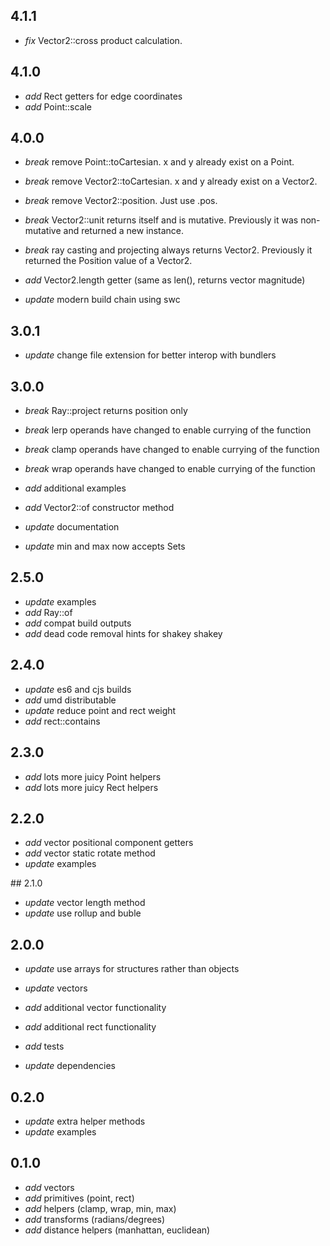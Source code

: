 ## 4.1.1

- _fix_ Vector2::cross product calculation.

## 4.1.0

- _add_ Rect getters for edge coordinates
- _add_ Point::scale

## 4.0.0

- _break_ remove Point::toCartesian. x and y already exist on a Point.
- _break_ remove Vector2::toCartesian. x and y already exist on a Vector2.
- _break_ remove Vector2::position. Just use .pos.
- _break_ Vector2::unit returns itself and is mutative. Previously it was non-mutative and returned a new instance.
- _break_ ray casting and projecting always returns Vector2. Previously it returned the Position value of a Vector2.

- _add_ Vector2.length getter (same as len(), returns vector magnitude)
- _update_ modern build chain using swc

## 3.0.1

- _update_ change file extension for better interop with bundlers

## 3.0.0

- _break_ Ray::project returns position only
- _break_ lerp operands have changed to enable currying of the function
- _break_ clamp operands have changed to enable currying of the function
- _break_ wrap operands have changed to enable currying of the function

- _add_ additional examples
- _add_ Vector2::of constructor method
- _update_ documentation
- _update_ min and max now accepts Sets

## 2.5.0

- _update_ examples
- _add_ Ray::of
- _add_ compat build outputs
- _add_ dead code removal hints for shakey shakey

## 2.4.0

- _update_ es6 and cjs builds
- _add_ umd distributable
- _update_ reduce point and rect weight
- _add_ rect::contains

## 2.3.0

- _add_ lots more juicy Point helpers
- _add_ lots more juicy Rect helpers

## 2.2.0

- _add_ vector positional component getters
- _add_ vector static rotate method
- _update_ examples

## 2.1.0

- _update_ vector length method
- _update_ use rollup and buble

## 2.0.0

- _update_ use arrays for structures rather than objects

- _update_ vectors
- _add_ additional vector functionality
- _add_ additional rect functionality
- _add_ tests
- _update_ dependencies

## 0.2.0

- _update_ extra helper methods
- _update_ examples

## 0.1.0

- _add_ vectors
- _add_ primitives (point, rect)
- _add_ helpers (clamp, wrap, min, max)
- _add_ transforms (radians/degrees)
- _add_ distance helpers (manhattan, euclidean)
